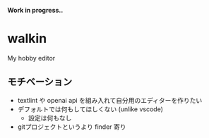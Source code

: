 **Work in progress..**
# walkin
My hobby editor

## モチベーション
- textlint や openai api を組み入れて自分用のエディターを作りたい
- デフォルトでは何もしてほしくない (unlike vscode)
  - 設定は何もなし
- gitプロジェクトというより finder 寄り
